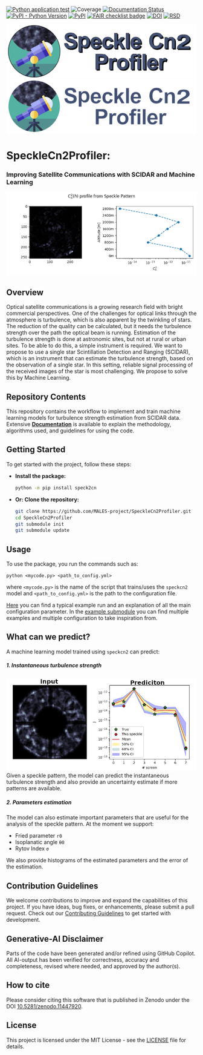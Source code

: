 [![Python application test](https://github.com/MALES-project/SpeckleCn2Profiler/actions/workflows/test.yaml/badge.svg)](https://github.com/MALES-project/SpeckleCn2Profiler/actions/workflows/test.yaml)
![Coverage](https://img.shields.io/endpoint?url=https://gist.githubusercontent.com/SCiarella/ee30d5a40792fc1de92e9dcf0d0e092a/raw/covbadge.json)
[![Documentation Status](https://readthedocs.org/projects/gemdat/badge/?version=latest)](https://males-project.github.io/SpeckleCn2Profiler/)
[![PyPI - Python Version](https://img.shields.io/pypi/pyversions/speckcn2)](https://pypi.org/project/speckcn2/)
[![PyPI](https://img.shields.io/pypi/v/speckcn2)](https://pypi.org/project/speckcn2/)
[![FAIR checklist badge](https://fairsoftwarechecklist.net/badge.svg)](https://fairsoftwarechecklist.net/v0.2?f=31&a=30110&i=21202&r=132)
[![DOI](https://zenodo.org/badge/DOI/10.5281/zenodo.11447921.svg)](https://doi.org/10.5281/zenodo.11447921)
[![RSD](https://img.shields.io/badge/rsd-speckcn2-00a3e3.svg)](https://research-software-directory.org/software/speckcn2)

![MALES banner](https://raw.githubusercontent.com/MALES-project/SpeckleCn2Profiler/main/src/speckcn2/assets/logo_on_white.png#gh-light-mode-only)
![MALES banner](https://raw.githubusercontent.com/MALES-project/SpeckleCn2Profiler/main/src/speckcn2/assets/logo_on_black.png#gh-dark-mode-only)

<!---
![MALES banner](https://github.com/MALES-project/SpeckleCn2Profiler/blob/main/speckcn2/assets/logo_on_white.png#gh-light-mode-only)
![MALES banner](https://github.com/MALES-project/SpeckleCn2Profiler/blob/main/speckcn2/assets/logo_on_black.png#gh-dark-mode-only)
-->

# SpeckleCn2Profiler:
### Improving Satellite Communications with SCIDAR and Machine Learning

![Graphical abstract](https://github.com/MALES-project/SpeckleCn2Profiler/blob/main/src/speckcn2/assets/cn2_profile.gif?raw=true)


## Overview

Optical satellite communications is a growing research field with bright commercial perspectives. One of the challenges for optical links through the atmosphere is turbulence, which is also apparent by the twinkling of stars. The reduction of the quality can be calculated, but it needs the turbulence strength over the path the optical beam is running. Estimation of the turbulence strength is done at astronomic sites, but not at rural or urban sites. To be able to do this, a simple instrument is required. We want to propose to use a single star Scintillation Detection and Ranging (SCIDAR), which is an instrument that can estimate the turbulence strength, based on the observation of a single star. In this setting, reliable signal processing of the received images of the star is most challenging. We propose to solve this by Machine Learning.

## Repository Contents

This repository contains the workflow to implement and train machine learning models for turbulence strength estimation from SCIDAR data. Extensive **[Documentation](https://males-project.github.io/SpeckleCn2Profiler/)** is available to explain the methodology, algorithms used, and guidelines for using the code.

## Getting Started

To get started with the project, follow these steps:

- **Install the package:**
   ```bash
   python -m pip install speck2cn
   ```

- **Or: Clone the repository:**
  ```bash
  git clone https://github.com/MALES-project/SpeckleCn2Profiler.git
  cd SpeckleCn2Profiler
  git submodule init
  git submodule update
  ```

## Usage

To use the package, you run the commands such as:

```console
python <mycode.py> <path_to_config.yml>
```

where `<mycode.py>` is the name of the script that trains/uses the `speckcn2` model and `<path_to_config.yml>` is the path to the configuration file.

[Here](https://males-project.github.io/SpeckleCn2Profiler/example) you can find a typical example run and an explanation of all the main configuration parameter. In the [example submodule](https://github.com/MALES-project/examples_speckcn2/) you can find multiple examples and multiple configuration to take inspiration from.

## What can we predict?

A machine learning model trained using `speckcn2` can predict:

##### 1. Instantaneous turbulence strength
![prediction](https://github.com/MALES-project/SpeckleCn2Profiler/blob/main/src/speckcn2/assets/singleprediciton.png?raw=true)
Given a speckle pattern, the model can predict the instantaneous turbulence strength and also provide an uncertainty estimate if more patterns are available.

##### 2. Parameters estimation
The model can also estimate important parameters that are useful for the analysis of the speckle pattern. At the moment we support:
* Fried parameter `r0`
* Isoplanatic angle `θ0`
* Rytov Index `σ`

We also provide histograms of the estimated parameters and the error of the estimation.


## Contribution Guidelines

We welcome contributions to improve and expand the capabilities of this project. If you have ideas, bug fixes, or enhancements, please submit a pull request.
Check out our [Contributing Guidelines](CONTRIBUTING.md#Getting-started-with-development) to get started with development.

## Generative-AI Disclaimer

Parts of the code have been generated and/or refined using GitHub Copilot. All AI-output has been verified for correctness, accuracy and completeness, revised where needed, and approved by the author(s).

## How to cite

Please consider citing this software that is published in Zenodo under the DOI [10.5281/zenodo.11447920](https://zenodo.org/records/11447920).

## License

This project is licensed under the MIT License - see the [LICENSE](LICENSE) file for details.
